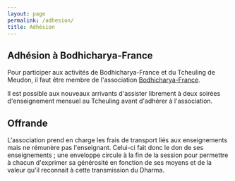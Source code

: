 ```yaml
---
layout: page
permalink: /adhesion/
title: Adhésion
---
```


## Adhésion à Bodhicharya-France

Pour participer aux activités de Bodhicharya-France et du Tcheuling de Meudon,
il faut être membre de l'association
[Bodhicharya-France](https://www.bodhicharya-france.org/index.php/adhesion-cotisation).

Il est possible aux nouveaux arrivants d'assister librement à deux soirées
d'enseignement mensuel au Tcheuling avant d'adhérer à l'association.

## Offrande

L'association prend en charge les frais de transport liés aux
enseignements mais ne rémunère pas l'enseignant. Celui-ci fait donc le don de
ses enseignements ; une enveloppe circule à la fin de la session pour permettre
à chacun d'exprimer sa générosité en fonction de ses moyens et de la valeur
qu'il reconnait à cette transmission du Dharma.
